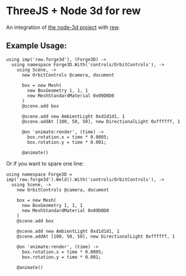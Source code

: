 # ThreeJS + Node 3d for rew
An integration of [the node-3d project](https://github.com/node-3d/node-3d) with [rew](https://github.com/kevinj045/rew).

## Example Usage:
```
using imp('rew.forge3d'), (Forge3D) ->
  using namespace Forge3D.With('controls/OrbitControls'), ->
    using Scene, ->
      new OrbitControls @camera, document

      box = new Mesh(
        new BoxGeometry 1, 1, 1
        new MeshStandardMaterial 0x09D0D0
      )
      @scene.add box

      @scene.add new AmbientLight 0xd1d1d1, 1
      @scene.addAt [100, 50, 50], new DirectionalLight 0xffffff, 1

      @on 'animate:render', (time) ->
        box.rotation.x = time * 0.0005;
        box.rotation.y = time * 0.001;

      @animate()
```
Or if you want to spare one line:
```
using namespace Forge3D = imp('rew.forge3d').Weld().With('controls/OrbitControls'), ->
  using Scene, ->
    new OrbitControls @camera, document

    box = new Mesh(
      new BoxGeometry 1, 1, 1
      new MeshStandardMaterial 0x09D0D0
    )
    @scene.add box

    @scene.add new AmbientLight 0xd1d1d1, 1
    @scene.addAt [100, 50, 50], new DirectionalLight 0xffffff, 1

    @on 'animate:render', (time) ->
      box.rotation.x = time * 0.0005;
      box.rotation.y = time * 0.001;

    @animate()
```